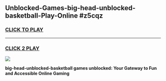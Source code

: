 
## Unblocked-Games-big-head-unblocked-basketball-Play-Online #z5cqz
<h3>
<a href="https://news.freeplayer.one?title=big-head-unblocked-basketball&ref=3">CLICK TO PLAY</a></h3>
<hr>

<h3>
<a href="https://news.freeplayer.one?title=big-head-unblocked-basketball&ref=3">CLICK 2 PLAY</a>
  
</h3>

<a href="https://news.freeplayer.one?title=big-head-unblocked-basketball&ref=3"><img src="https://clearcache.store/games.png"></a>


**big-head-unblocked-basketball games unblocked: Your Gateway to Fun and Accessible Online Gaming**
